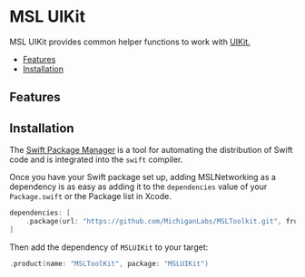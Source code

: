 # MSL UIKit

MSL UIKit provides common helper functions to work with [UIKit.](https://developer.apple.com/documentation/uikit)
* [Features](#features)
* [Installation](#installation)

## Features

## Installation

The [Swift Package Manager](https://swift.org/package-manager/) is a tool for automating the distribution of Swift code and is integrated into the `swift` compiler.

Once you have your Swift package set up, adding MSLNetworking as a dependency is as easy as adding it to the `dependencies` value of your `Package.swift` or the Package list in Xcode.

```swift
dependencies: [
    .package(url: "https://github.com/MichiganLabs/MSLToolkit.git", from: "0.0.1")
]
```

Then add the dependency of `MSLUIKit` to your target:

```swift
.product(name: "MSLToolKit", package: "MSLUIKit")
```
